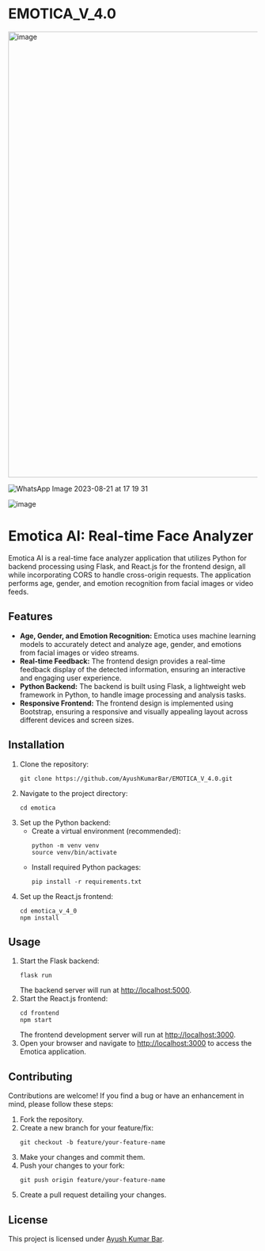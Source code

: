 # EMOTICA_V_4.0
<img width="900" alt="image" src="https://github.com/AyushKumarBar/EMOTICA_V_4.0/assets/95698835/ad20332e-f9be-47f5-bbb8-752a3fecccec"/>


![WhatsApp Image 2023-08-21 at 17 19 31](https://github.com/AyushKumarBar/EMOTICA_V_4.0/assets/95698835/21d87bd5-689e-46d9-b11b-204f2bea2761)


![image](https://github.com/AyushKumarBar/EMOTICA_V_4.0/assets/95698835/acc63c52-bcf1-4e4d-8e05-9c216b9c34ef)

<body>
  <h1>Emotica AI: Real-time Face Analyzer</h1>
  <p>Emotica AI is a real-time face analyzer application that utilizes Python for backend processing using Flask, and React.js for the frontend design, all while incorporating CORS to handle cross-origin requests. The application performs age, gender, and emotion recognition from facial images or video feeds.</p>
  
  <h2>Features</h2>
  <ul>
    <li><strong>Age, Gender, and Emotion Recognition:</strong> Emotica uses machine learning models to accurately detect and analyze age, gender, and emotions from facial images or video streams.</li>
    <li><strong>Real-time Feedback:</strong> The frontend design provides a real-time feedback display of the detected information, ensuring an interactive and engaging user experience.</li>
    <li><strong>Python Backend:</strong> The backend is built using Flask, a lightweight web framework in Python, to handle image processing and analysis tasks.</li>
    <li><strong>Responsive Frontend:</strong> The frontend design is implemented using Bootstrap, ensuring a responsive and visually appealing layout across different devices and screen sizes.</li>
  </ul>
  
  <h2>Installation</h2>
  <ol>
    <li>Clone the repository:
      <pre><code>git clone https://github.com/AyushKumarBar/EMOTICA_V_4.0.git</code></pre>
    </li>
    <li>Navigate to the project directory:
      <pre><code>cd emotica</code></pre>
    </li>
    <li>Set up the Python backend:
      <ul>
        <li>Create a virtual environment (recommended):
          <pre><code>python -m venv venv<br>source venv/bin/activate  <!-- On Windows: venv\Scripts\activate --></code></pre>
        </li>
        <li>Install required Python packages:
          <pre><code>pip install -r requirements.txt</code></pre>
        </li>
      </ul>
    </li>
    <li>Set up the React.js frontend:
      <pre><code>cd emotica_v_4_0<br>npm install</code></pre>
    </li>
  </ol>
  
  <h2>Usage</h2>
  <ol>
    <li>Start the Flask backend:
      <pre><code>flask run</code></pre>
      The backend server will run at <a href="http://localhost:5000">http://localhost:5000</a>.
    </li>
    <li>Start the React.js frontend:
      <pre><code>cd frontend<br>npm start</code></pre>
      The frontend development server will run at <a href="http://localhost:3000">http://localhost:3000</a>.
    </li>
    <li>Open your browser and navigate to <a href="http://localhost:3000">http://localhost:3000</a> to access the Emotica application.</li>
  </ol>
  
  <h2>Contributing</h2>
  <p>Contributions are welcome! If you find a bug or have an enhancement in mind, please follow these steps:</p>
  <ol>
    <li>Fork the repository.</li>
    <li>Create a new branch for your feature/fix:
      <pre><code>git checkout -b feature/your-feature-name</code></pre>
    </li>
    <li>Make your changes and commit them.</li>
    <li>Push your changes to your fork:
      <pre><code>git push origin feature/your-feature-name</code></pre>
    </li>
    <li>Create a pull request detailing your changes.</li>
  </ol>
  
  <h2>License</h2>
  <p>This project is licensed under <a href="https://www.researchgate.net/publication/369601723_EmoticaAI_-_A_Customer_feedback_system_using_AI">Ayush Kumar Bar</a>.</p>
</body>
